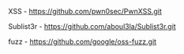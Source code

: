 XSS                  - https://github.com/pwn0sec/PwnXSS.git 

Sublist3r            - https://github.com/aboul3la/Sublist3r.git

fuzz                 - https://github.com/google/oss-fuzz.git
